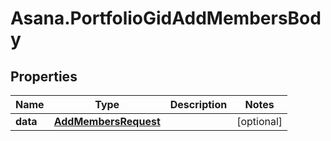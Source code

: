 # Asana.PortfolioGidAddMembersBody

## Properties
Name | Type | Description | Notes
------------ | ------------- | ------------- | -------------
**data** | [**AddMembersRequest**](AddMembersRequest.md) |  | [optional] 
